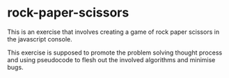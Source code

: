 # rock-paper-scissors

This is an exercise that involves creating a game of rock paper scissors in the
javascript console.

This exercise is supposed to promote the problem solving thought process and using pseudocode to flesh out the involved algorithms and minimise bugs.